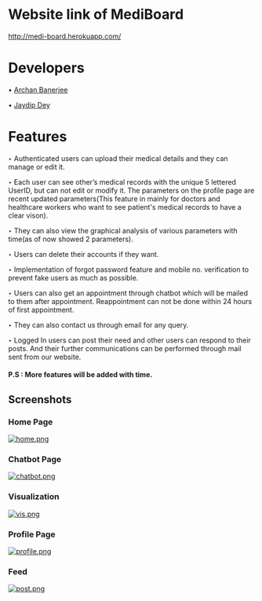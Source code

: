
# Website link of MediBoard
http://medi-board.herokuapp.com/

# Developers
• [Archan Banerjee](https://github.com/ArchanJS)

• [Jaydip Dey](https://github.com/jaydip1235)

# Features
‣ Authenticated users can upload their medical details and they can manage or edit it.


‣ Each user can see other’s medical records with the unique 5 lettered UserID, but can not edit or modify it. The parameters on the profile page are recent updated parameters(This feature in mainly for doctors and healthcare workers who want to see patient's medical records to have a clear vison).


‣ They can also view the graphical analysis of various parameters with time(as of now showed 2 parameters).


‣ Users can delete their accounts if they want.


‣ Implementation of forgot password feature and mobile no. verification to prevent fake users as much as possible.


‣ Users can also get an appointment through chatbot which will be mailed to them after appointment. Reappointment can not be done within 24 hours of first appointment.


‣ They can also contact us through email for any query.


‣ Logged In users can post their need and other users can respond to their posts.
And their further communications can be performed through mail sent from our website.
 
 #### P.S : More features will be added with time.

 ## Screenshots

 ### Home Page
 [![home.png](https://i.postimg.cc/wT337wXD/home.png)](https://postimg.cc/VdQzhBHN)

 ### Chatbot Page
 [![chatbot.png](https://i.postimg.cc/9XKwPPgZ/chatbot.png)](https://postimg.cc/dDR0wCYV)

### Visualization
[![vis.png](https://i.postimg.cc/0jkPRyfp/vis.png)](https://postimg.cc/dkxzGvg1)

### Profile Page
[![profile.png](https://i.postimg.cc/XvYPbySN/profile.png)](https://postimg.cc/ts8kdJ48)

### Feed
[![post.png](https://i.postimg.cc/Ss7YfjR8/post.png)](https://postimg.cc/VrvNYfjL)
